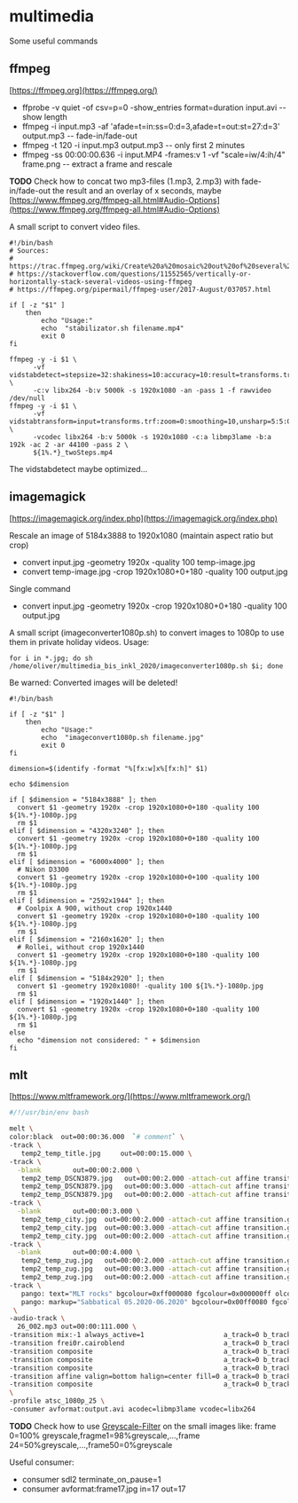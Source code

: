 # multimedia
Some useful commands

## ffmpeg
[https://ffmpeg.org](https://ffmpeg.org/)
* ffprobe -v quiet -of csv=p=0 -show_entries format=duration input.avi -- show length
* ffmpeg -i input.mp3 -af 'afade=t=in:ss=0:d=3,afade=t=out:st=27:d=3' output.mp3 -- fade-in/fade-out
* ffmpeg -t 120 -i input.mp3 output.mp3 -- only first 2 minutes
* ffmpeg -ss 00:00:00.636 -i input.MP4 -frames:v 1 -vf "scale=iw/4:ih/4" frame.png -- extract a frame and rescale

**TODO** Check how to concat two mp3-files (1.mp3, 2.mp3) with fade-in/fade-out the result and an overlay of x seconds, maybe [https://www.ffmpeg.org/ffmpeg-all.html#Audio-Options](https://www.ffmpeg.org/ffmpeg-all.html#Audio-Options)

A small script to convert video files.
```
#!/bin/bash
# Sources:
# https://trac.ffmpeg.org/wiki/Create%20a%20mosaic%20out%20of%20several%20input%20videos
# https://stackoverflow.com/questions/11552565/vertically-or-horizontally-stack-several-videos-using-ffmpeg
# https://ffmpeg.org/pipermail/ffmpeg-user/2017-August/037057.html

if [ -z "$1" ]
    then
        echo "Usage:" 
        echo  "stabilizator.sh filename.mp4"
        exit 0
fi

ffmpeg -y -i $1 \
      -vf vidstabdetect=stepsize=32:shakiness=10:accuracy=10:result=transforms.trf \
      -c:v libx264 -b:v 5000k -s 1920x1080 -an -pass 1 -f rawvideo /dev/null
ffmpeg -y -i $1 \
      -vf vidstabtransform=input=transforms.trf:zoom=0:smoothing=10,unsharp=5:5:0.8:3:3:0.4 \
      -vcodec libx264 -b:v 5000k -s 1920x1080 -c:a libmp3lame -b:a 192k -ac 2 -ar 44100 -pass 2 \
      ${1%.*}_twoSteps.mp4
```
The vidstabdetect maybe optimized...

## imagemagick
[https://imagemagick.org/index.php](https://imagemagick.org/index.php)

Rescale an image of 5184x3888 to 1920x1080 (maintain aspect ratio but crop)
* convert input.jpg -geometry 1920x -quality 100 temp-image.jpg
* convert temp-image.jpg -crop 1920x1080+0+180 -quality 100 output.jpg

Single command
* convert input.jpg -geometry 1920x -crop 1920x1080+0+180 -quality 100 output.jpg

A small script (imageconverter1080p.sh) to convert images to 1080p to use them in private holiday videos. Usage:
```
for i in *.jpg; do sh /home/oliver/multimedia_bis_inkl_2020/imageconverter1080p.sh $i; done
```
Be warned: Converted images will be deleted!
```
#!/bin/bash

if [ -z "$1" ]
    then
        echo "Usage:" 
        echo  "imageconvert1080p.sh filename.jpg"
        exit 0
fi

dimension=$(identify -format "%[fx:w]x%[fx:h]" $1)

echo $dimension

if [ $dimension = "5184x3888" ]; then
  convert $1 -geometry 1920x -crop 1920x1080+0+180 -quality 100 ${1%.*}-1080p.jpg
  rm $1
elif [ $dimension = "4320x3240" ]; then
  convert $1 -geometry 1920x -crop 1920x1080+0+180 -quality 100 ${1%.*}-1080p.jpg
  rm $1
elif [ $dimension = "6000x4000" ]; then
  # Nikon D3300
  convert $1 -geometry 1920x -crop 1920x1080+0+100 -quality 100 ${1%.*}-1080p.jpg
  rm $1
elif [ $dimension = "2592x1944" ]; then
  # Coolpix A 900, without crop 1920x1440
  convert $1 -geometry 1920x -crop 1920x1080+0+180 -quality 100 ${1%.*}-1080p.jpg
  rm $1
elif [ $dimension = "2160x1620" ]; then
  # Rollei, without crop 1920x1440
  convert $1 -geometry 1920x -crop 1920x1080+0+180 -quality 100 ${1%.*}-1080p.jpg
  rm $1
elif [ $dimension = "5184x2920" ]; then
  convert $1 -geometry 1920x1080! -quality 100 ${1%.*}-1080p.jpg
  rm $1
elif [ $dimension = "1920x1440" ]; then
  convert $1 -geometry 1920x -crop 1920x1080+0+180 -quality 100 ${1%.*}-1080p.jpg
  rm $1
else
  echo "dimension not considered: " + $dimension
fi
```

## mlt
[https://www.mltframework.org/](https://www.mltframework.org/)
```bash
#/!/usr/bin/env bash

melt \
color:black  out=00:00:36.000  `# comment` \
-track \
   temp2_temp_title.jpg     out=00:00:15.000 \
-track \
  -blank        out=00:00:2.000 \
   temp2_temp_DSCN3879.jpg   out=00:00:2.000 -attach-cut affine transition.geometry="0=200/350:300x0; 50=200/100:300x300" \
   temp2_temp_DSCN3879.jpg   out=00:00:3.000 -attach-cut affine transition.geometry="0=200/100:300x300"\
   temp2_temp_DSCN3879.jpg   out=00:00:2.000 -attach-cut affine transition.geometry="0=200/100:300x300; 50=200/250:300x0" \
-track \
  -blank        out=00:00:3.000 \
   temp2_temp_city.jpg  out=00:00:2.000 -attach-cut affine transition.geometry="0=750/250:300x0; 50=750/100:300x300" \
   temp2_temp_city.jpg  out=00:00:3.000 -attach-cut affine transition.geometry="0=750/100:300x300" \
   temp2_temp_city.jpg  out=00:00:2.000 -attach-cut affine transition.geometry="0=750/100:300x300; 50=750/250:300x0" \
-track \
  -blank        out=00:00:4.000 \
   temp2_temp_zug.jpg   out=00:00:2.000 -attach-cut affine transition.geometry="0=1300/250:300x0; 50=1300/100:300x300" \
   temp2_temp_zug.jpg   out=00:00:3.000 -attach-cut affine transition.geometry="0=1300/100:300x300" \
   temp2_temp_zug.jpg   out=00:00:2.000 -attach-cut affine transition.geometry="0=1300/100:300x300; 50=1300/250:300x0" \
-track \
   pango: text="MLT rocks" bgcolour=0xff000080 fgcolour=0x000000ff olcolour=0x000000ff                   out=00:00:02.000 size=192 weight=1000 \
   pango: markup="Sabbatical 05.2020-06.2020" bgcolour=0x00ff0080 fgcolour=0x000000ff olcolour=0x000000ff out=00:00:04.000 size=192 weight=1000 \
 \
-audio-track \
  26_002.mp3 out=00:00:111.000 \
-transition mix:-1 always_active=1                    a_track=0 b_track=1 sum=1  \
-transition frei0r.cairoblend                         a_track=0 b_track=1 disable=0 \
-transition composite                                 a_track=0 b_track=2 \
-transition composite                                 a_track=0 b_track=3 \
-transition composite                                 a_track=0 b_track=4 \
-transition affine valign=bottom halign=center fill=0 a_track=0 b_track=5 \
-transition composite                                 a_track=0 b_track=6 `# Audio` \
\
-profile atsc_1080p_25 \
-consumer avformat:output.avi acodec=libmp3lame vcodec=libx264
```
**TODO** Check how to use [Greyscale-Filter](https://www.mltframework.org/plugins/FilterGreyscale/) on the small images like: frame 0=100% greyscale,fragme1=98%greyscale,...,frame 24=50%greyscale,...,frame50=0%greyscale

Useful consumer:
- consumer sdl2 terminate_on_pause=1
- consumer avformat:frame17.jpg in=17 out=17
